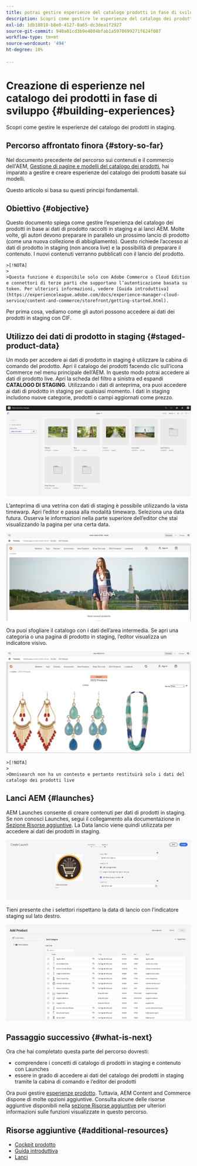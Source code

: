 ```yaml
---
title: potrai gestire esperienze del catalogo prodotti in fase di sviluppo
description: Scopri come gestire le esperienze del catalogo dei prodotti in staging.
exl-id: 1db18818-b8e0-4127-8a65-dc3dea1f2927
source-git-commit: 940a01cd3b9e4804bfab1a5970699271f624f087
workflow-type: tm+mt
source-wordcount: '494'
ht-degree: 10%

---
```


# Creazione di esperienze nel catalogo dei prodotti in fase di sviluppo {#building-experiences}

Scopri come gestire le esperienze del catalogo dei prodotti in staging.

## Percorso affrontato finora {#story-so-far}

Nel documento precedente del percorso sui contenuti e il commercio dell&#39;AEM, [Gestione di pagine e modelli del catalogo dei prodotti](catalog-templates.md), hai imparato a gestire e creare esperienze del catalogo dei prodotti basate sui modelli.

Questo articolo si basa su questi principi fondamentali.

## Obiettivo {#objective}

Questo documento spiega come gestire l’esperienza del catalogo dei prodotti in base ai dati di prodotto raccolti in staging e ai lanci AEM. Molte volte, gli autori devono preparare in parallelo un prossimo lancio di prodotto (come una nuova collezione di abbigliamento). Questo richiede l’accesso ai dati di prodotto in staging (non ancora live) e la possibilità di preparare il contenuto. I nuovi contenuti verranno pubblicati con il lancio del prodotto.

    >[!NOTA]
    >
    >Questa funzione è disponibile solo con Adobe Commerce o Cloud Edition e connettori di terze parti che supportano l’autenticazione basata su token. Per ulteriori informazioni, vedere [Guida introduttiva](https://experienceleague.adobe.com/docs/experience-manager-cloud-service/content-and-commerce/storefront/getting-started.html).

Per prima cosa, vediamo come gli autori possono accedere ai dati dei prodotti in staging con CIF.

## Utilizzo dei dati di prodotto in staging {#staged-product-data}

Un modo per accedere ai dati di prodotto in staging è utilizzare la cabina di comando del prodotto. Apri il catalogo dei prodotti facendo clic sull’icona Commerce nel menu principale dell’AEM. In questo modo potrai accedere ai dati di prodotto live. Apri la scheda del filtro a sinistra ed espandi **CATALOGO DI STAGING**. Utilizzando i dati di anteprima, ora puoi accedere ai dati di prodotto in staging per qualsiasi momento. I dati in staging includono nuove categorie, prodotti o campi aggiornati come prezzo.

![cabina di pilotaggio](assets/staged-cockpit.png)

L’anteprima di una vetrina con dati di staging è possibile utilizzando la vista timewarp. Apri l’editor e passa alla modalità timewarp. Seleziona una data futura. Osserva le informazioni nella parte superiore dell’editor che stai visualizzando la pagina per una certa data.

![timewarp stage](assets/staged-timewarp.png)

Ora puoi sfogliare il catalogo con i dati dell’area intermedia. Se apri una categoria o una pagina di prodotto in staging, l’editor visualizza un indicatore visivo.

![stage plp](assets/staged-plp.png)

    >[!NOTA]
    >
    >Omnisearch non ha un contesto e pertanto restituirà solo i dati del catalogo dei prodotti live

## Lanci AEM {#launches}

AEM Launches consente di creare contenuti per dati di prodotti in staging. Se non conosci Launches, segui il collegamento alla documentazione in [Sezione Risorse aggiuntive](#additional-resources). La Data lancio viene quindi utilizzata per accedere ai dati dei prodotti in staging.

![lancio sul palco](assets/staged-launch.png)

Tieni presente che i selettori rispettano la data di lancio con l’indicatore staging sul lato destro.

![selettore fase](assets/staged-picker.png)

## Passaggio successivo {#what-is-next}

Ora che hai completato questa parte del percorso dovresti:

* comprendere i concetti di catalogo di prodotti in staging e contenuto con Launches
* essere in grado di accedere ai dati del catalogo dei prodotti in staging tramite la cabina di comando e l’editor dei prodotti

Ora puoi gestire [esperienze prodotto](product-experience-management.md). Tuttavia, AEM Content and Commerce dispone di molte opzioni aggiuntive. Consulta alcune delle risorse aggiuntive disponibili nella [sezione Risorse aggiuntive](#additional-resources) per ulteriori informazioni sulle funzioni visualizzate in questo percorso.

## Risorse aggiuntive {#additional-resources}

* [Cockpit prodotto](/help/commerce-cloud/authoring/product-cockpit.md)
* [Guida introduttiva](/help/commerce-cloud/getting-started.md)
* [Lanci](/help/sites-cloud/authoring/launches/overview.md)
